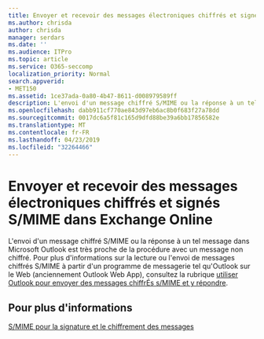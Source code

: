 ```yaml
---
title: Envoyer et recevoir des messages électroniques chiffrés et signés S/MIME dans Exchange Online
ms.author: chrisda
author: chrisda
manager: serdars
ms.date: ''
ms.audience: ITPro
ms.topic: article
ms.service: O365-seccomp
localization_priority: Normal
search.appverid:
- MET150
ms.assetid: 1ce37ada-0a80-4b47-8611-d008979589ff
description: L'envoi d'un message chiffré S/MIME ou la réponse à un tel message dans Microsoft Outlook est très proche de la procédure avec un message non chiffré.
ms.openlocfilehash: dabb911cf770ae843d97eb6ac8b0f683f27a78dd
ms.sourcegitcommit: 0017dc6a5f81c165d9dfd88be39a6bb17856582e
ms.translationtype: MT
ms.contentlocale: fr-FR
ms.lasthandoff: 04/23/2019
ms.locfileid: "32264466"
---
```

# <a name="send-and-receive-smime-signed-and-encrypted-email-in-exchange-online"></a>Envoyer et recevoir des messages électroniques chiffrés et signés S/MIME dans Exchange Online

L'envoi d'un message chiffré S/MIME ou la réponse à un tel message dans Microsoft Outlook est très proche de la procédure avec un message non chiffré. Pour plus d'informations sur la lecture ou l'envoi de messages chiffrés S/MIME à partir d'un programme de messagerie tel qu'Outlook sur le Web (anciennement Outlook Web App), consultez la rubrique [utiliser Outlook pour envoyer des messages chiffrÉs s/MIME et y répondre](https://go.microsoft.com/fwlink/p/?LinkId=392520).

## <a name="for-more-information"></a>Pour plus d'informations

[S/MIME pour la signature et le chiffrement des messages](s-mime-for-message-signing-and-encryption.md)
